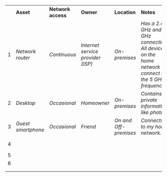 |     |                    |                    |                                   |                       |                                                                                                       |                 |     |                   |                           |
| --- | ------------------ | ------------------ | --------------------------------- | --------------------- | ----------------------------------------------------------------------------------------------------- | --------------- | --- | ----------------- | ------------------------- |
|     | **Asset**          | **Network access** | **Owner**                         | **Location**          | **Notes**                                                                                             | **Sensitivity** |     |                   |                           |
| 1   | _Network router_   | _Continuous_       | _Internet service provider (ISP)_ | _On-premises_         | _Has a 2.4 GHz and 5 GHz connection. All devices on the home network connect to the 5 GHz frequency._ | _Confidential_  |     | **Categories**    | **Access desgination**    |
| 2   | _Desktop_          | _Occasional_       | _Homeowner_                       | _On-premises_         | _Contains private information, like photos._                                                          | _Restricted_    |     | **Restricted**    | Need-to-know              |
| 3   | _Guest smartphone_ | _Occasional_       | _Friend_                          | _On and Off-premises_ | _Connects to my home network._                                                                        | _Internal-only_ |     | **Confidential**  | Limited to specific users |
| 4   |                    |                    |                                   |                       |                                                                                                       |                 |     | **Internal-only** | Users on-premises         |
| 5   |                    |                    |                                   |                       |                                                                                                       |                 |     | **Public**        | Anyone                    |
| 6   |                    |                    |                                   |                       |                                                                                                       |                 |     |                   |                           |
|     |                    |                    |                                   |                       |                                                                                                       |                 |     |                   |                           |
|     |                    |                    |                                   |                       |                                                                                                       |                 |     |                   |                           |